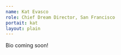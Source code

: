 ```yaml
---
name: Kat Evasco
role: Chief Dream Director, San Francisco 
portait: kat
layout: plain
---
```


Bio coming soon!